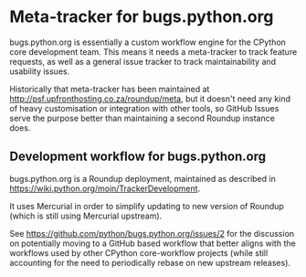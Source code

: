 # Meta-tracker for bugs.python.org

bugs.python.org is essentially a custom workflow engine for the CPython core
development team. This means it needs a meta-tracker to track feature requests,
as well as a general issue tracker to track maintainability and usability issues.

Historically that meta-tracker has been maintained at http://psf.upfronthosting.co.za/roundup/meta,
but it doesn't need any kind of heavy customisation or integration with other tools, so GitHub
Issues serve the purpose better than maintaining a second Roundup instance does.

## Development workflow for bugs.python.org

bugs.python.org is a Roundup deployment, maintained as described in https://wiki.python.org/moin/TrackerDevelopment.

It uses Mercurial in order to simplify updating to new version of Roundup (which is still using Mercurial upstream).

See https://github.com/python/bugs.python.org/issues/2 for the discussion on potentially moving to a GitHub based
workflow that better aligns with the workflows used by other CPython core-workflow projects (while still accounting
for the need to periodically rebase on new upstream releases).
